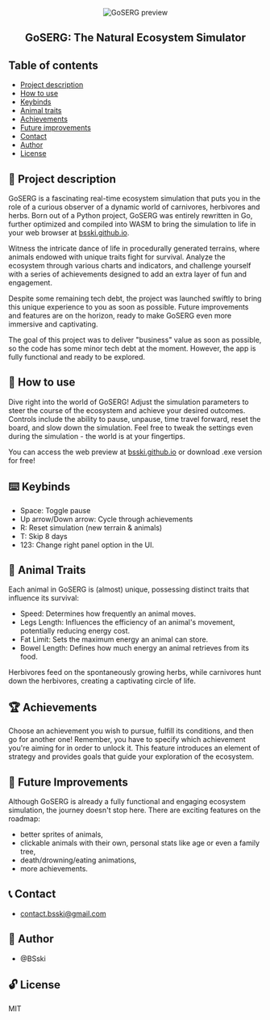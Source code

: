 <div markdown="1" align="center">    

![GoSERG preview](https://i.imgur.com/rZ3KmWN.gif)

</div>


<p align="center"><h2 align="center">GoSERG: The Natural Ecosystem Simulator</h2></p>

[//]: # ()
[//]: # (<div markdown="1" align="center">)

[//]: # ()
[//]: # (Demo Uptime)

[//]: # (CodeFactor)

[//]: # (Maintainability)

[//]: # (Code style: black)

[//]: # ()
[//]: # (</div>)


## Table of contents

* [Project description](#scroll-project-description)
* [How to use](#game_die-how-to-use)
* [Keybinds](#keyboard-keybinds)
* [Animal traits](#turtle-animal-traits)
* [Achievements](#trophy-achievements)
* [Future improvements](#rocket-future-improvements)
* [Contact](#telephone_receiver-contact)
* [Author](#construction_worker-author)
* [License](#unlock-license)


## :scroll: Project description

GoSERG is a fascinating real-time ecosystem simulation that puts you in the role of a curious observer
of a dynamic world of carnivores, herbivores and herbs. Born out of a Python project, GoSERG was entirely rewritten
in Go, further optimized and compiled into WASM to bring the simulation to life in your web browser at [bsski.github.io](bsski.github.io).

Witness the intricate dance of life in procedurally generated terrains, where animals endowed with
unique traits fight for survival. Analyze the ecosystem through various charts and indicators,
and challenge yourself with a series of achievements designed to add an extra layer of fun and engagement.

Despite some remaining tech debt, the project was launched swiftly to bring this unique experience
to you as soon as possible. Future improvements and features are on the horizon, ready to make GoSERG
even more immersive and captivating.

The goal of this project was to deliver "business" value as soon as possible, so the code has some minor
tech debt at the moment. However, the app is fully functional and ready to be explored.


## :game_die: How to use

Dive right into the world of GoSERG!
Adjust the simulation parameters to steer the course of the ecosystem and achieve your desired outcomes.
Controls include the ability to pause, unpause, time travel forward, reset the board, and slow down the simulation.
Feel free to tweak the settings even during the simulation - the world is at your fingertips.

You can access the web preview at [bsski.github.io](bsski.github.io) or download .exe version for free!


## :keyboard: Keybinds

- Space: Toggle pause
- Up arrow/Down arrow: Cycle through achievements
- R: Reset simulation (new terrain & animals)
- T: Skip 8 days
- 123: Change right panel option in the UI.


## :turtle: Animal Traits

Each animal in GoSERG is (almost) unique, possessing distinct traits that influence its survival:

- Speed: Determines how frequently an animal moves.
- Legs Length: Influences the efficiency of an animal's movement, potentially reducing energy cost.
- Fat Limit: Sets the maximum energy an animal can store.
- Bowel Length: Defines how much energy an animal retrieves from its food.

Herbivores feed on the spontaneously growing herbs, while carnivores hunt down the herbivores, creating a captivating circle of life.


## :trophy: Achievements

Choose an achievement you wish to pursue, fulfill its conditions, and then go for another one!
Remember, you have to specify which achievement you're aiming for in order to unlock it.
This feature introduces an element of strategy and provides goals that guide your exploration of the ecosystem.


## :rocket: Future Improvements

Although GoSERG is already a fully functional and engaging ecosystem simulation, the journey doesn't stop here.
There are exciting features on the roadmap:
- better sprites of animals,
- clickable animals with their own, personal stats like age or even a family tree,
- death/drowning/eating animations,
- more achievements.


## :telephone_receiver: Contact

- contact.bsski@gmail.com

## :construction_worker: Author

- @BSski

## :unlock: License

MIT